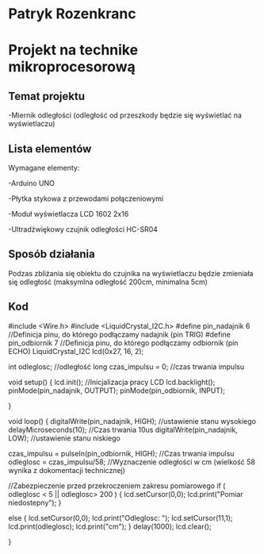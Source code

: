 # Patryk Rozenkranc
# Projekt na technike mikroprocesorową

## Temat projektu

-Miernik odległości (odległość od przeszkody będzie się wyświetlać na wyświetlaczu)

## Lista elementów

Wymagane elementy:

-Arduino UNO 

-Płytka stykowa z przewodami połączeniowymi

-Moduł wyświetlacza LCD 1602 2x16

-Ultradźwiękowy czujnik odległości HC-SR04

## Sposób działania 

Podzas zbliżania się obiektu do czujnika na wyświetlaczu będzie zmieniała się odległość (maksymlna odległość 200cm, minimalna 5cm)

## Kod 

#include <Wire.h> 
#include <LiquidCrystal_I2C.h>
#define pin_nadajnik 6  //Definicja pinu, do którego podłączamy nadajnik (pin TRIG)
#define pin_odbiornik 7 //Definicja pinu, do którego podłączamy odbiornik (pin ECHO)
LiquidCrystal_I2C lcd(0x27, 16, 2);

int odleglosc;          //odległość
long czas_impulsu = 0;  //czas trwania impulsu
 
void setup()
{
 lcd.init(); //Inicjalizacja pracy LCD
 lcd.backlight();
 pinMode(pin_nadajnik, OUTPUT);
 pinMode(pin_odbiornik, INPUT);

}
 
void loop()
{
 digitalWrite(pin_nadajnik, HIGH); //ustawienie stanu wysokiego
 delayMicroseconds(10); //Czas trwania 10us
 digitalWrite(pin_nadajnik, LOW); //ustawienie stanu niskiego
 
 czas_impulsu = pulseIn(pin_odbiornik, HIGH); //Czas trwania impulsu
 odleglosc = czas_impulsu/58; //Wyznaczenie odległości w cm (wielkość 58 wynika z dokomentacji technicznej)

//Zabezpieczenie przed przekroczeniem zakresu pomiarowego
  if ( odleglosc < 5 || odleglosc> 200 )
  {
   lcd.setCursor(0,0);
   lcd.print("Pomiar niedostepny");
  }
  
  else
  {
 lcd.setCursor(0,0);
   lcd.print("Odleglosc: ");
   lcd.setCursor(11,1);
   lcd.print(odleglosc);
   lcd.print("cm");
  }
   delay(1000);
   lcd.clear();


}